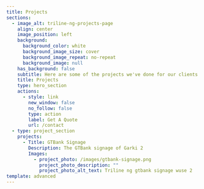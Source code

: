 ```yaml
---
title: Projects
sections:
  - image_alt: triline-ng-projects-page
    align: center
    image_position: left
    background:
      background_color: white
      background_image_size: cover
      background_image_repeat: no-repeat
      background_image: null
    has_background: false
    subtitle: Here are some of the projects we've done for our clients
    title: Projects
    type: hero_section
    actions:
      - style: link
        new_window: false
        no_follow: false
        type: action
        label: Get A Quote
        url: /contact
  - type: project_section
    projects:
      - Title: GTBank Signage
        Description: The GTBank signage of Garki 2
        Images:
          - project_photo: /images/gtbank-signage.png
            project_photo_description: ""
            project_photo_alt_text: Triline ng gtbank signage wuse 2
template: advanced
---
```

